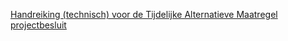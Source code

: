 [Handreiking (technisch) voor de Tijdelijke Alternatieve Maatregel projectbesluit](https://geonovum.github.io/ROST/HRTAMpbesluit/)
